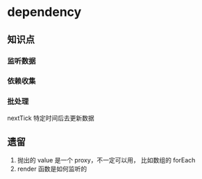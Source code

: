 # dependency

## 知识点

### 监听数据

### 依赖收集

### 批处理

nextTick 特定时间后去更新数据

## 遗留

1. 抛出的 value 是一个 proxy，不一定可以用， 比如数组的 forEach
2. render 函数是如何监听的